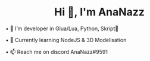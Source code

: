 <h1 align="center">Hi 👋, I'm AnaNazz</h1>

• 👀 I’m developer in Glua/Lua, Python, Skript👀

• 📖 Currently learning NodeJS & 3D Modelisation

• 📫 Reach me on discord AnaNazz#9591
